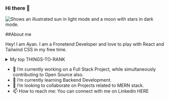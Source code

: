 ### Hi there 👋

<!--
**Ayansaxena24/Ayansaxena24** is a ✨ _special_ ✨ repository because its `README.md` (this file) appears on your GitHub profile.

Here are some ideas to get you started:

- 🔭 I’m currently working on ...
- 🌱 I’m currently learning ...
- 👯 I’m looking to collaborate on ...
- 🤔 I’m looking for help with ...
- 💬 Ask me about ...
- 📫 How to reach me: ...
- 😄 Pronouns: ...
- ⚡ Fun fact: ...
-->

<picture>
  <source media="(prefers-color-scheme: dark)" srcset="user-images.githubusercontent.com/25423296/163456776-7f95b81a-f1ed-45f7-b7ab-8fa810d529fa.png">
  <source media="(prefers-color-scheme: light)" srcset="https://user-images.githubusercontent.com/25423296/163456779-a8556205-d0a5-45e2-ac17-42d089e3c3f8.png">
  <img alt="Shows an illustrated sun in light mode and a moon with stars in dark mode." src="https://user-images.githubusercontent.com/25423296/163456779-a8556205-d0a5-45e2-ac17-42d089e3c3f8.png">
</picture>

##About me

Hey! I am Ayan. I am a Fronetend Developer and love to play with React and Tailwind CSS in my free time. 

<details>
<summary>My top THINGS-TO-RANK</summary>

| Rank | THING-TO-RANK |
|-----:|---------------|
|   1  |  Javascript   |
|   2  |  C++          |
|   3  |  MYSQL        |


</details>



- 🔭 I’m currently working on a Full Stack Project, while simultaneously contributing to Open Source also.
- 🌱 I’m currently learning Backend Development.
- 👯 I’m looking to collaborate on Projects related to MERN stack.
- 📫 How to reach me: You can connect with me on Linkedin HERE
